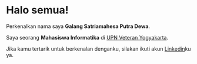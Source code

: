 # Halo semua! 

Perkenalkan nama saya **Galang Satriamahesa Putra Dewa**.<br>

Saya seorang **Mahasiswa Informatika** di [UPN Veteran Yogyakarta](https://www.upnyk.ac.id).<br>

Jika kamu tertarik untuk berkenalan denganku, silakan ikuti akun [Linkedin](www.linkedin.com/in/galangspd)ku ya.
